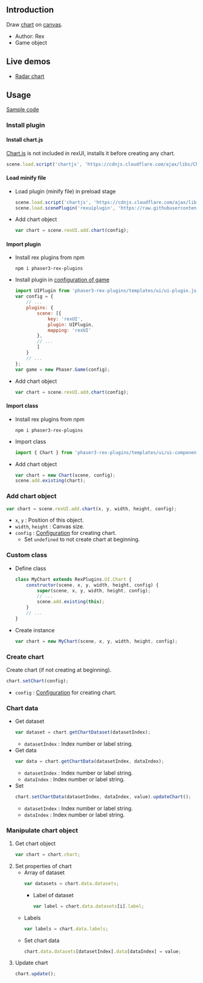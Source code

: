 ## Introduction

Draw [chart](https://www.chartjs.org/) on [canvas](canvas.md).

- Author: Rex
- Game object

## Live demos

- [Radar chart](https://codepen.io/rexrainbow/pen/qwVBNy)

## Usage

[Sample code](https://github.com/rexrainbow/phaser3-rex-notes/tree/master/examples/ui-chart)

### Install plugin

#### Install chart.js

[Chart.js](https://www.chartjs.org/) is not included in rexUI, installs it before creating any chart.

```javascript
scene.load.script('chartjs', 'https://cdnjs.cloudflare.com/ajax/libs/Chart.js/2.7.2/Chart.min.js');
```

#### Load minify file

- Load plugin (minify file) in preload stage
    ```javascript
    scene.load.script('chartjs', 'https://cdnjs.cloudflare.com/ajax/libs/Chart.js/2.7.2/Chart.min.js');
    scene.load.scenePlugin('rexuiplugin', 'https://raw.githubusercontent.com/rexrainbow/phaser3-rex-notes/master/dist/rexuiplugin.min.js', 'rexUI', 'rexUI');
    ```
- Add chart object
    ```javascript
    var chart = scene.rexUI.add.chart(config);
    ```

#### Import plugin

- Install rex plugins from npm
    ```
    npm i phaser3-rex-plugins
    ```
- Install plugin in [configuration of game](game.md#configuration)
    ```javascript
    import UIPlugin from 'phaser3-rex-plugins/templates/ui/ui-plugin.js';
    var config = {
        // ...
        plugins: {
            scene: [{
                key: 'rexUI',
                plugin: UIPlugin,
                mapping: 'rexUI'
            },
            // ...
            ]
        }
        // ...
    };
    var game = new Phaser.Game(config);
    ```
- Add chart object
    ```javascript
    var chart = scene.rexUI.add.chart(config);
    ```

#### Import class

- Install rex plugins from npm
    ```
    npm i phaser3-rex-plugins
    ```
- Import class
    ```javascript
    import { Chart } from 'phaser3-rex-plugins/templates/ui/ui-components.js';
    ```
- Add chart object
    ```javascript    
    var chart = new Chart(scene, config);
    scene.add.existing(chart);
    ```

### Add chart object

```javascript
var chart = scene.rexUI.add.chart(x, y, width, height, config);
```

- `x`, `y` : Position of this object.
- `width`, `height` : Canvas size.
- `config` : [Configuration](https://www.chartjs.org/docs/latest/configuration/) for creating chart.
    - Set `undefined` to not create chart at beginning.

### Custom class

- Define class
    ```javascript
    class MyChart extends RexPlugins.UI.Chart {
        constructor(scene, x, y, width, height, config) {
            super(scene, x, y, width, height, config);
            // ...
            scene.add.existing(this);
        }
        // ...
    }
    ```
- Create instance
    ```javascript
    var chart = new MyChart(scene, x, y, width, height, config);
    ```

### Create chart

Create chart (if not creating at beginning).

```javascript
chart.setChart(config);
```

- `config` : [Configuration](https://www.chartjs.org/docs/latest/configuration/) for creating chart.

### Chart data

- Get dataset
    ```javascript
    var dataset = chart.getChartDataset(datasetIndex);
    ```
    - `datasetIndex` : Index number or label string.
- Get data
    ```javascript
    var data = chart.getChartData(datasetIndex, dataIndex);
    ```
    - `datasetIndex` : Index number or label string.
    - `dataIndex` : Index number or label string.
- Set
    ```javascript
    chart.setChartData(datasetIndex, dataIndex, value).updateChart();
    ```
    - `datasetIndex` : Index number or label string.
    - `dataIndex` : Index number or label string.

### Manipulate chart object

1. Get chart object
    ```javascript
    var chart = chart.chart;
    ```
1. Set properties of chart
    - Array of dataset
        ```javascript
        var datasets = chart.data.datasets;
        ```
        - Label of dataset
            ```javascript
            var label = chart.data.datasets[i].label;
            ```
    - Labels
        ```javascript
        var labels = chart.data.labels;
        ```
    - Set chart data
        ```javascript
        chart.data.datasets[datasetIndex].data[dataIndex] = value;
        ```
1. Update chart
    ```javascript
    chart.update();
    ```
